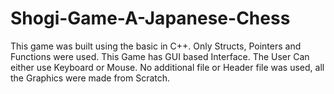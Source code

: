 # Shogi-Game-A-Japanese-Chess

This game was built using the basic in C++. Only Structs, Pointers and Functions were used. 
This Game has GUI based Interface. The User Can either use Keyboard or Mouse.
No additional file or Header file was used, all the Graphics were made from Scratch.
